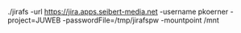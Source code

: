 ./jirafs -url https://jira.apps.seibert-media.net -username pkoerner -project=JUWEB -passwordFile=/tmp/jirafspw -mountpoint /mnt
